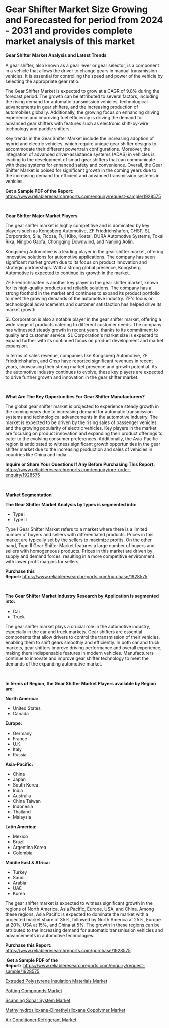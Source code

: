 <p><h1>Gear Shifter Market Size Growing and Forecasted for period from 2024 - 2031 and provides complete market analysis of this market</h1></p><p><strong>Gear Shifter Market Analysis and Latest Trends</strong></p>
<p><p>A gear shifter, also known as a gear lever or gear selector, is a component in a vehicle that allows the driver to change gears in manual transmission vehicles. It is essential for controlling the speed and power of the vehicle by selecting the appropriate gear ratio.</p><p>The Gear Shifter Market is expected to grow at a CAGR of 9.8% during the forecast period. The growth can be attributed to several factors, including the rising demand for automatic transmission vehicles, technological advancements in gear shifters, and the increasing production of automobiles globally. Additionally, the growing focus on enhancing driving experience and improving fuel efficiency is driving the demand for advanced gear shifters with features such as electronic shift-by-wire technology and paddle shifters.</p><p>Key trends in the Gear Shifter Market include the increasing adoption of hybrid and electric vehicles, which require unique gear shifter designs to accommodate their different powertrain configurations. Moreover, the integration of advanced driver-assistance systems (ADAS) in vehicles is leading to the development of smart gear shifters that can communicate with these systems for enhanced safety and convenience. Overall, the Gear Shifter Market is poised for significant growth in the coming years due to the increasing demand for efficient and advanced transmission systems in vehicles.</p></p>
<p><strong>Get a Sample PDF of the Report:&nbsp;</strong> <a href="https://www.reliableresearchreports.com/enquiry/request-sample/1928575">https://www.reliableresearchreports.com/enquiry/request-sample/1928575</a></p>
<p>&nbsp;</p>
<p><strong>Gear Shifter Major Market Players</strong></p>
<p><p>The gear shifter market is highly competitive and is dominated by key players such as Kongsberg Automotive, ZF Friedrichshafen, GHSP, SL Corporation, Sila, Ficosa, Fuji Kiko, Kostal, DURA Automotive Systems, Tokai Rika, Ningbo Gaofa, Chongqing Downwind, and Nanjing Aolin.</p><p>Kongsberg Automotive is a leading player in the gear shifter market, offering innovative solutions for automotive applications. The company has seen significant market growth due to its focus on product innovation and strategic partnerships. With a strong global presence, Kongsberg Automotive is expected to continue its growth in the market.</p><p>ZF Friedrichshafen is another key player in the gear shifter market, known for its high-quality products and reliable solutions. The company has a strong foothold in the market and continues to expand its product portfolio to meet the growing demands of the automotive industry. ZF's focus on technological advancements and customer satisfaction has helped drive its market growth.</p><p>SL Corporation is also a notable player in the gear shifter market, offering a wide range of products catering to different customer needs. The company has witnessed steady growth in recent years, thanks to its commitment to quality and customer service. SL Corporation's market size is expected to expand further with its continued focus on product development and market expansion.</p><p>In terms of sales revenue, companies like Kongsberg Automotive, ZF Friedrichshafen, and Ghsp have reported significant revenues in recent years, showcasing their strong market presence and growth potential. As the automotive industry continues to evolve, these key players are expected to drive further growth and innovation in the gear shifter market.</p></p>
<p>&nbsp;</p>
<p><strong>What Are The Key Opportunities For Gear Shifter Manufacturers?</strong></p>
<p><p>The global gear shifter market is projected to experience steady growth in the coming years due to increasing demand for automatic transmission systems and technological advancements in the automotive industry. The market is expected to be driven by the rising sales of passenger vehicles and the growing popularity of electric vehicles. Key players in the market are focusing on product innovation and expanding their product offerings to cater to the evolving consumer preferences. Additionally, the Asia-Pacific region is anticipated to witness significant growth opportunities in the gear shifter market due to the increasing production and sales of vehicles in countries like China and India.</p></p>
<p><strong>Inquire or Share Your Questions If Any Before Purchasing This Report:</strong> <a href="https://www.reliableresearchreports.com/enquiry/pre-order-enquiry/1928575">https://www.reliableresearchreports.com/enquiry/pre-order-enquiry/1928575</a></p>
<p>&nbsp;</p>
<p><strong>Market Segmentation</strong></p>
<p><strong>The Gear Shifter Market Analysis by types is segmented into:</strong></p>
<p><ul><li>Type I</li><li>Type II</li></ul></p>
<p><p>Type I Gear Shifter Market refers to a market where there is a limited number of buyers and sellers with differentiated products. Prices in this market are typically set by the sellers to maximize profits. On the other hand, Type II Gear Shifter Market features a large number of buyers and sellers with homogeneous products. Prices in this market are driven by supply and demand forces, resulting in a more competitive environment with lower profit margins for sellers.</p></p>
<p><strong>Purchase this Report:&nbsp;</strong><a href="https://www.reliableresearchreports.com/purchase/1928575">https://www.reliableresearchreports.com/purchase/1928575</a></p>
<p>&nbsp;</p>
<p><strong>The Gear Shifter Market Industry Research by Application is segmented into:</strong></p>
<p><ul><li>Car</li><li>Truck</li></ul></p>
<p><p>The gear shifter market plays a crucial role in the automotive industry, especially in the car and truck markets. Gear shifters are essential components that allow drivers to control the transmission of their vehicles, enabling them to shift gears smoothly and efficiently. In both car and truck markets, gear shifters improve driving performance and overall experience, making them indispensable features in modern vehicles. Manufacturers continue to innovate and improve gear shifter technology to meet the demands of the expanding automotive market.</p></p>
<p>&nbsp;</p>
<p><strong>In terms of Region, the Gear Shifter Market Players available by Region are:</strong></p>
<p>
    <p> <strong> North America: </strong>
        <ul>
            <li>United States</li>
            <li>Canada</li>
        </ul>
        </p> 
    <p> <strong> Europe: </strong>
        <ul>
            <li>Germany</li>
            <li>France</li>
            <li>U.K.</li>
            <li>Italy</li>
            <li>Russia</li>
        </ul>
        </p> 
    <p> <strong> Asia-Pacific: </strong>
        <ul>
            <li>China</li>
            <li>Japan</li>
            <li>South Korea</li>
            <li>India</li>
            <li>Australia</li>
            <li>China Taiwan</li>
            <li>Indonesia</li>
            <li>Thailand</li>
            <li>Malaysia</li>
        </ul>
        </p> 
    <p> <strong> Latin America: </strong>
        <ul>
            <li>Mexico</li>
            <li>Brazil</li>
            <li>Argentina Korea</li>
            <li>Colombia</li>
        </ul>
        </p> 
    <p> <strong> Middle East & Africa: </strong>
        <ul>
            <li>Turkey</li>
            <li>Saudi</li>
            <li>Arabia</li>
            <li>UAE</li>
            <li>Korea</li>
        </ul>
    </p>
    </p>
<p><p>The gear shifter market is expected to witness significant growth in the regions of North America, Asia Pacific, Europe, USA, and China. Among these regions, Asia Pacific is expected to dominate the market with a projected market share of 35%, followed by North America at 25%, Europe at 20%, USA at 15%, and China at 5%. The growth in these regions can be attributed to the increasing demand for automatic transmission vehicles and advancements in automotive technologies.</p></p>
<p><strong>Purchase this Report: </strong><a href="https://www.reliableresearchreports.com/purchase/1928575">https://www.reliableresearchreports.com/purchase/1928575</a></p>
<p>&nbsp;<strong>Get a Sample PDF of the Report:&nbsp;&nbsp;</strong><a href="https://www.reliableresearchreports.com/enquiry/request-sample/1928575">https://www.reliableresearchreports.com/enquiry/request-sample/1928575</a></p>
<p><strong></strong></p>
<p><p><a href="https://simplistic-meeting-7ee.notion.site/Extruded-Polystyrene-Insulation-Materials-Market-Size-Market-Share-and-Global-Market-Analysis-Repor-bddb571c06e84f07af31cd60917925e9">Extruded Polystyrene Insulation Materials Market</a></p><p><a href="https://issuu.com/reportprime-2/docs/potting-compounds-market-size-2030.pptx">Potting Compounds Market</a></p><p><a href="https://github.com/jerrycopelandthomaswsqd8q/Market-Research-Report-List-1/blob/main/scanning-sonar-system-market.md">Scanning Sonar System Market</a></p><p><a href="https://issuu.com/reportprime-2/docs/methylhydrosiloxane-dimethylsiloxane-copolymer-mar">Methylhydrosiloxane-Dimethylsiloxane Copolymer Market</a></p><p><a href="https://view.publitas.com/reportprime-1/air-conditioner-refrigerant-market-share-market-new-trends-analysis-report-by-type-by-application-by-end-use-by-region-and-segment-forecasts-2024-2031/">Air Conditioner Refrigerant Market</a></p></p>